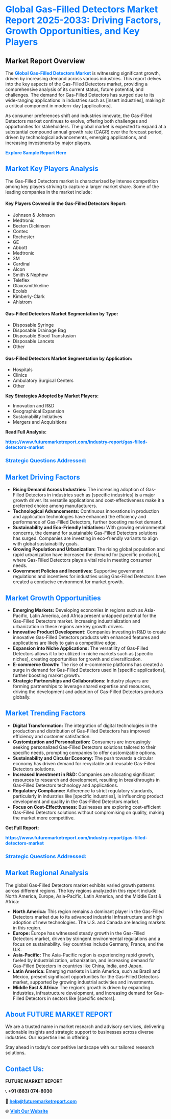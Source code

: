 <h1 style="color: #007BFF;">Global Gas-Filled Detectors Market Report 2025-2033: Driving Factors, Growth Opportunities, and Key Players</h1>

<section id="overview">
<h2>Market Report Overview</h2>
<p>The <a href="https://www.futuremarketreport.com/industry-report/gas-filled-detectors-market" style="color: #007BFF; text-decoration: none;"><strong>Global Gas-Filled Detectors Market</strong></a> is witnessing significant growth, driven by increasing demand across various industries. This report delves into the key aspects of the Gas-Filled Detectors market, providing a comprehensive analysis of its current status, future potential, and challenges. The demand for Gas-Filled Detectors has surged due to its wide-ranging applications in industries such as [insert industries], making it a critical component in modern-day [applications].</p>
<p>As consumer preferences shift and industries innovate, the Gas-Filled Detectors market continues to evolve, offering both challenges and opportunities for stakeholders. The global market is expected to expand at a substantial compound annual growth rate (CAGR) over the forecast period, driven by technological advancements, emerging applications, and increasing investments by major players.</p>
</section>

<section id="overview">
<p><a href="https://www.futuremarketreport.com/request-sample/reportId=32520" style="color: #007BFF; text-decoration: none;"><strong>Explore Sample Report Here</strong></a></p>
</section>

<section id="key-players">
<h2 style="color: #007BFF;">Market Key Players Analysis</h2>
<p>The Gas-Filled Detectors market is characterized by intense competition among key players striving to capture a larger market share. Some of the leading companies in the market include:</p>
<h4>Key Players Covered in the Gas-Filled Detectors Report:</h4>
<ul><li>Johnson &amp; Johnson</li><li>Medtronic</li><li>Becton Dickinson</li><li>Contec</li><li>Rochester</li><li>GE</li><li>Abbott</li><li>Medtronic</li><li>3M</li><li>Cardinal</li><li>Alcon</li><li>Smith &amp; Nephew</li><li>Teleflex</li><li>Glaxosmithkeline</li><li>Ecolab</li><li>Kimberly-Clark</li><li>Ahlstrom</li></ul>
<h4>Gas-Filled Detectors Market Segmentation by Type:</h4>
<ul><li>Disposable Syringe</li><li>Disposable Drainage Bag</li><li>Disposable Blood Transfusion</li><li>Disposable Lancets</li><li>Other</li></ul>

<h4>Gas-Filled Detectors Market Segmentation by Application:</h4>
<ul><li>Hospitals</li><li>Clinics</li><li>Ambulatory Surgical Centers</li><li>Other</li></ul>
<p><strong>Key Strategies Adopted by Market Players:</strong></p>
<ul>
<li>Innovation and R&D</li>
<li>Geographical Expansion</li>
<li>Sustainability Initiatives</li>
<li>Mergers and Acquisitions</li>
</ul>
</section>

<section>
<p><strong>Read Full Analysis: </strong></p><a href="https://www.futuremarketreport.com/industry-report/gas-filled-detectors-market" style="color: #007BFF; text-decoration: none;"><strong>https://www.futuremarketreport.com/industry-report/gas-filled-detectors-market</strong></a>
<h3 style="color: #007BFF;">Strategic Questions Addressed:</h3>
</section>

<section id="driving-factors">
<h2 style="color: #007BFF;">Market Driving Factors</h2>
<ul>
<li><strong>Rising Demand Across Industries:</strong> The increasing adoption of Gas-Filled Detectors in industries such as [specific industries] is a major growth driver. Its versatile applications and cost-effectiveness make it a preferred choice among manufacturers.</li>
<li><strong>Technological Advancements:</strong> Continuous innovations in production and application technologies have enhanced the efficiency and performance of Gas-Filled Detectors, further boosting market demand.</li>
<li><strong>Sustainability and Eco-Friendly Initiatives:</strong> With growing environmental concerns, the demand for sustainable Gas-Filled Detectors solutions has surged. Companies are investing in eco-friendly variants to align with global sustainability goals.</li>
<li><strong>Growing Population and Urbanization:</strong> The rising global population and rapid urbanization have increased the demand for [specific products], where Gas-Filled Detectors plays a vital role in meeting consumer needs.</li>
<li><strong>Government Policies and Incentives:</strong> Supportive government regulations and incentives for industries using Gas-Filled Detectors have created a conducive environment for market growth.</li>
</ul>
</section>

<section id="growth-opportunities">
<h2 style="color: #007BFF;">Market Growth Opportunities</h2>
<ul>
<li><strong>Emerging Markets:</strong> Developing economies in regions such as Asia-Pacific, Latin America, and Africa present untapped potential for the Gas-Filled Detectors market. Increasing industrialization and urbanization in these regions are key growth drivers.</li>
<li><strong>Innovative Product Development:</strong> Companies investing in R&D to create innovative Gas-Filled Detectors products with enhanced features and applications are likely to gain a competitive edge.</li>
<li><strong>Expansion into Niche Applications:</strong> The versatility of Gas-Filled Detectors allows it to be utilized in niche markets such as [specific niches], creating opportunities for growth and diversification.</li>
<li><strong>E-commerce Growth:</strong> The rise of e-commerce platforms has created a surge in demand for Gas-Filled Detectors used in [specific applications], further boosting market growth.</li>
<li><strong>Strategic Partnerships and Collaborations:</strong> Industry players are forming partnerships to leverage shared expertise and resources, driving the development and adoption of Gas-Filled Detectors products globally.</li>
</ul>
</section>

<section id="trending-factors">
<h2 style="color: #007BFF;">Market Trending Factors</h2>
<ul>
<li><strong>Digital Transformation:</strong> The integration of digital technologies in the production and distribution of Gas-Filled Detectors has improved efficiency and customer satisfaction.</li>
<li><strong>Customization and Personalization:</strong> Consumers are increasingly seeking personalized Gas-Filled Detectors solutions tailored to their specific needs, prompting companies to offer customizable options.</li>
<li><strong>Sustainability and Circular Economy:</strong> The push towards a circular economy has driven demand for recyclable and reusable Gas-Filled Detectors solutions.</li>
<li><strong>Increased Investment in R&D:</strong> Companies are allocating significant resources to research and development, resulting in breakthroughs in Gas-Filled Detectors technology and applications.</li>
<li><strong>Regulatory Compliance:</strong> Adherence to strict regulatory standards, particularly in industries like [specific industries], is influencing product development and quality in the Gas-Filled Detectors market.</li>
<li><strong>Focus on Cost-Effectiveness:</strong> Businesses are exploring cost-efficient Gas-Filled Detectors solutions without compromising on quality, making the market more competitive.</li>
</ul>
</section>

<section>
<p><strong>Get Full Report: </strong></p><a href="https://www.futuremarketreport.com/industry-report/gas-filled-detectors-market" style="color: #007BFF; text-decoration: none;"><strong>https://www.futuremarketreport.com/industry-report/gas-filled-detectors-market</strong></a>
<h3 style="color: #007BFF;">Strategic Questions Addressed:</h3>
</section>


<section id="regional-analysis">
<h2 style="color: #007BFF;">Market Regional Analysis</h2>
<p>The global Gas-Filled Detectors market exhibits varied growth patterns across different regions. The key regions analyzed in this report include North America, Europe, Asia-Pacific, Latin America, and the Middle East & Africa:</p>
<ul>
<li><strong>North America:</strong> This region remains a dominant player in the Gas-Filled Detectors market due to its advanced industrial infrastructure and high adoption of new technologies. The U.S. and Canada are leading markets in this region.</li>
<li><strong>Europe:</strong> Europe has witnessed steady growth in the Gas-Filled Detectors market, driven by stringent environmental regulations and a focus on sustainability. Key countries include Germany, France, and the U.K.</li>
<li><strong>Asia-Pacific:</strong> The Asia-Pacific region is experiencing rapid growth, fueled by industrialization, urbanization, and increasing demand for Gas-Filled Detectors in countries like China, India, and Japan.</li>
<li><strong>Latin America:</strong> Emerging markets in Latin America, such as Brazil and Mexico, present significant opportunities for the Gas-Filled Detectors market, supported by growing industrial activities and investments.</li>
<li><strong>Middle East & Africa:</strong> The region’s growth is driven by expanding industries, infrastructure development, and increasing demand for Gas-Filled Detectors in sectors like [specific sectors].</li>
</ul>
</section>

<footer>
<h2 style="color: #007BFF;">About FUTURE MARKET REPORT</h2>
<p>We are a trusted name in market research and advisory services, delivering actionable insights and strategic support to businesses across diverse industries. Our expertise lies in offering:</p>

<p>Stay ahead in today’s competitive landscape with our tailored research solutions.</p>

<h2 style="color: #007BFF;">Contact Us:</h2>
<p><strong>FUTURE MARKET REPORT</strong></p>
<p>📞 <strong>+91 (883) 074-8030</strong></p>
<p>📧 <strong><a href="mailto:help@futuremarketreport.com" style="color: #007BFF;">help@futuremarketreport.com</a></strong></p>
<p>🌐 <strong><a href="https://www.futuremarketreport.com/" style="color: #007BFF;">Visit Our Website</a></strong></p>
</footer>